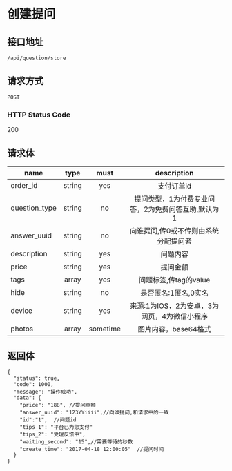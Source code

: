 # 创建提问

## 接口地址

`/api/question/store`

## 请求方式

`POST`

### HTTP Status Code

200

## 请求体

| name     | type     | must     | description |
|----------|:--------:|:--------:|:--------:|
| order_id | string   | yes | 支付订单id |
| question_type | string   | no | 提问类型，1为付费专业问答，2为免费问答互助,默认为1 |
| answer_uuid     | string    | no   | 向谁提问,传0或不传则由系统分配提问者 |
| description   | string   | yes      | 问题内容 |
| price     | string   | yes      | 提问金额 |
| tags     | array    | yes      | 问题标签,传tag的value |
| hide     | string    | no   | 是否匿名:1匿名,0实名 |
| device     | string    | yes      | 来源:1为IOS，2为安卓，3为网页，4为微信小程序 |
| photos   | array   | sometime     | 图片内容，base64格式 |


## 返回体

```json5
{
  "status": true,
  "code": 1000,
  "message": "操作成功",
  "data": {
    "price": "188", //提问金额
    "answer_uuid": "123YYiiii",//向谁提问,和请求中的一致
    "id":"1",  //问题id
    "tips_1": "平台已为您支付"
    "tips_2": "受理反馈中",
    "waiting_second": "15",//需要等待的秒数
    "create_time": "2017-04-18 12:00:05"  //提问时间
  }
}
``` 
